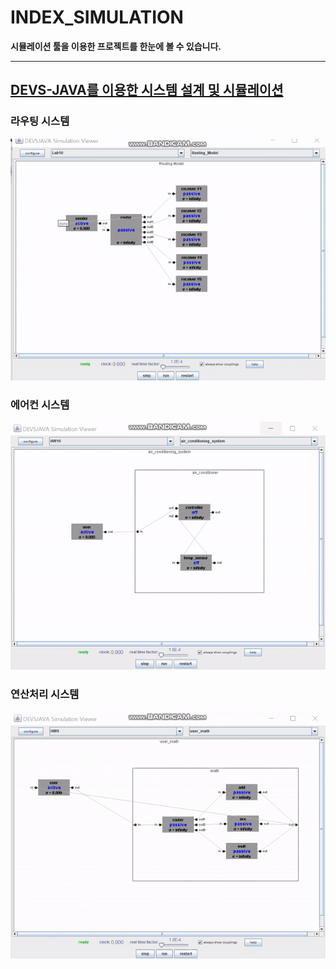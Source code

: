 # INDEX_SIMULATION
**시뮬레이션 툴을 이용한 프로젝트를 한눈에 볼 수 있습니다.**

-----

## [DEVS-JAVA를 이용한 시스템 설계 및 시뮬레이션](https://github.com/DustinYook/COURSE_SOFTWARE-ENGINEERING)

### 라우팅 시스템
![](https://github.com/DustinYook/INDEX_SIMULATION/blob/master/image/RoutingModel.gif)

### 에어컨 시스템
![](https://github.com/DustinYook/INDEX_SIMULATION/blob/master/image/AirConditioningSystem.gif)

### 연산처리 시스템
![](https://github.com/DustinYook/INDEX_SIMULATION/blob/master/image/UserMath.gif)
